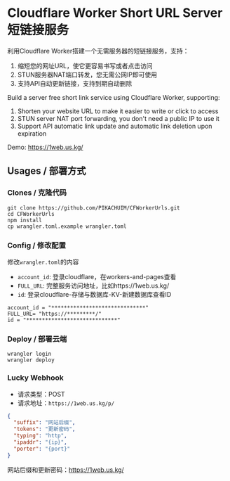 # Cloudflare Worker Short URL Server 短链接服务

利用Cloudflare Worker搭建一个无需服务器的短链接服务，支持：
1. 缩短您的网址URL，使它更容易书写或者点击访问
2. STUN服务器NAT端口转发，您无需公网IP即可使用
3. 支持API自动更新链接，支持到期自动删除


Build a server free short link service using Cloudflare Worker, supporting:
1. Shorten your website URL to make it easier to write or click to access
2. STUN server NAT port forwarding, you don't need a public IP to use it
3. Support API automatic link update and automatic link deletion upon expiration

Demo: https://1web.us.kg/

## Usages / 部署方式

### Clones / 克隆代码
```
git clone https://github.com/PIKACHUIM/CFWorkerUrls.git
cd CFWorkerUrls
npm install
cp wrangler.toml.example wrangler.toml
```

### Config / 修改配置
修改`wrangler.toml`的内容
 - `account_id`: 登录cloudflare，在workers-and-pages查看
 - `FULL_URL`: 完整服务访问地址，比如https://1web.us.kg/
 - `id`: 登录cloudflare-存储与数据库-KV-新建数据库查看ID
```
account_id = "******************************"
FULL_URL= "https://*********/"
id = "*****************************"
```

### Deploy / 部署云端
```
wrangler login
wrangler deploy
```

### Lucky Webhook
 - 请求类型：POST
 - 请求地址：`https://1web.us.kg/p/`
```json
{
  "suffix": "网站后缀",
  "tokens": "更新密码",
  "typing": "http",
  "ipaddr": "{ip}",
  "porter": "{port}"
}
```
网站后缀和更新密码：https://1web.us.kg/